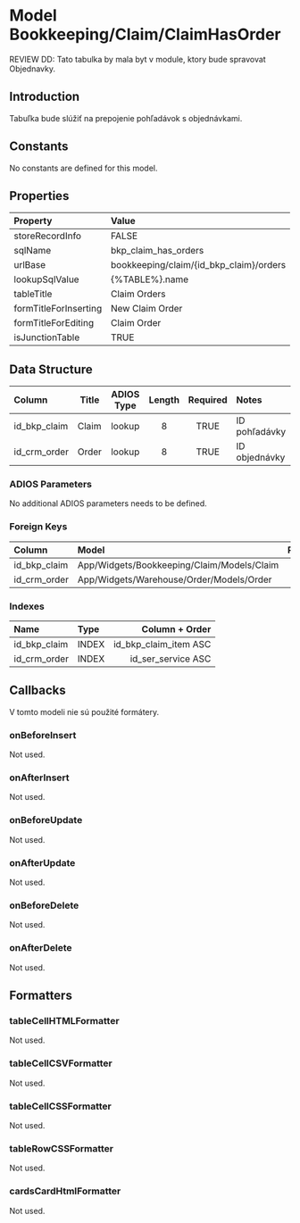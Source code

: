 # Model Bookkeeping/Claim/ClaimHasOrder

REVIEW DD: Tato tabulka by mala byt v module, ktory bude spravovat Objednavky.

## Introduction

Tabuľka bude slúžiť na prepojenie pohľadávok s objednávkami.

## Constants

No constants are defined for this model.

## Properties

| Property              | Value                                   |
| :-------------------- | :-------------------------------------- |
| storeRecordInfo       | FALSE                                   |
| sqlName               | bkp_claim_has_orders                    |
| urlBase               | bookkeeping/claim/{id_bkp_claim}/orders |
| lookupSqlValue        | {%TABLE%}.name                          |
| tableTitle            | Claim Orders                            |
| formTitleForInserting | New Claim Order                         |
| formTitleForEditing   | Claim Order                             |
| isJunctionTable          | TRUE                                    |

## Data Structure

| Column       | Title       | ADIOS Type | Length | Required | Notes         |
| :----------- | ----------- | :--------: | :----: | :------: | :------------ |
| id_bkp_claim | Claim       |   lookup   |   8    |   TRUE   | ID pohľadávky |
| id_crm_order | Order       |   lookup   |   8    |   TRUE   | ID objednávky |

### ADIOS Parameters

No additional ADIOS parameters needs to be defined.

### Foreign Keys

| Column       | Model                                      | Relation | OnUpdate | OnDelete |
| :----------- | :----------------------------------------- | :------: | -------- | -------- |
| id_bkp_claim | App/Widgets/Bookkeeping/Claim/Models/Claim |   1:N    | Cascade  | Cascade  |
| id_crm_order | App/Widgets/Warehouse/Order/Models/Order   |   1:N    | Cascade  | Restrict |

### Indexes

| Name         | Type  |        Column + Order |
| :----------- | :---- | --------------------: |
| id_bkp_claim | INDEX | id_bkp_claim_item ASC |
| id_crm_order | INDEX |    id_ser_service ASC |

## Callbacks

V tomto modeli nie sú použité formátery.

### onBeforeInsert

Not used.

### onAfterInsert

Not used.

### onBeforeUpdate

Not used.

### onAfterUpdate

Not used.

### onBeforeDelete

Not used.

### onAfterDelete

Not used.

## Formatters

### tableCellHTMLFormatter

Not used.

### tableCellCSVFormatter

Not used.

### tableCellCSSFormatter

Not used.

### tableRowCSSFormatter

Not used.

### cardsCardHtmlFormatter

Not used.

